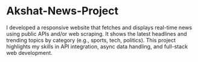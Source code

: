 # Akshat-News-Project
 I developed a responsive website that fetches and displays real-time news using public APIs and/or web scraping. It shows the latest headlines and trending topics by category (e.g., sports, tech, politics). This project highlights my skills in API integration, async data handling, and full-stack web development. 
